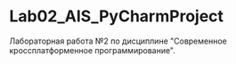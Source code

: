 # Lab02_AIS_PyCharmProject
Лабораторная работа №2 по дисциплине "Современное кроссплатформенное программирование".
